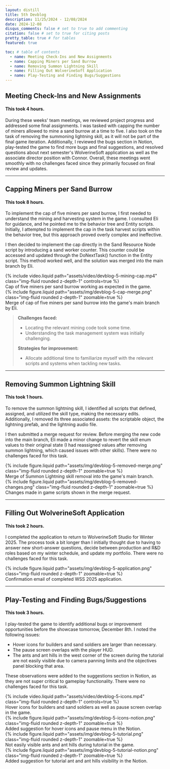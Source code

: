 ```yaml
---
layout: distill
title: 5th Devblog
description: 11/25/2024 - 12/08/2024
date: 2024-12-08
disqus_comments: false # set to true to add commenting
citation: false # set to true for citing posts
pretty_table: true # for tables
featured: true

toc: # table of contents
  - name: Meeting Check-Ins and New Assignments
  - name: Capping Miners per Sand Burrow
  - name: Removing Summon Lightning Skill
  - name: Filling Out WolverineSoft Application
  - name: Play-Testing and Finding Bugs/Suggestions
---
```


## Meeting Check-Ins and New Assignments

#### This took 4 hours.

During these weeks' team meetings, we reviewed project progress and addressed some final assignments. I was tasked with capping the number of miners allowed to mine a sand burrow at a time to five. I also took on the task of removing the summoning lightning skill, as it will not be part of the final game iteration. Additionally, I reviewed the bugs section in Notion, play-tested the game to find more bugs and final suggestions, and resolved questions about next semester's WolverineSoft application as well as the associate director position with Connor. Overall, these meetings went smoothly with no challenges faced since they primarily focused on final review and updates.

---

## Capping Miners per Sand Burrow

#### This took 8 hours.

To implement the cap of five miners per sand burrow, I first needed to understand the mining and harvesting system in the game. I consulted Eli for guidance, and he pointed me to the behavior tree and Entity scripts. Initially, I attempted to implement the cap in the task harvest scripts within the behavior tree, but this approach proved overly complex and ineffective.

I then decided to implement the cap directly in the Sand Resource Node script by introducing a sand worker counter. This counter could be accessed and updated through the DoNextTask() function in the Entity script. This method worked well, and the solution was merged into the main branch by Eli.

<div class="row mt-3">
    <div class="col-sm mt-3 mt-md-0">
        {% include video.liquid path="assets/video/devblog-5-mining-cap.mp4" class="img-fluid rounded z-depth-1" controls=true %}
        <div class="caption">
            Cap of five miners per sand burrow working as expected in the game.
        </div>
    </div>
    <div class="col-sm mt-3 mt-md-0">
        {% include figure.liquid path="assets/img/devblog-5-cap-merge.png" class="img-fluid rounded z-depth-1" zoomable=true %}
        <div class="caption">
            Merge of cap of five miners per sand burrow into the game's main branch by Eli.
        </div>
    </div>
</div>

> **Challenges faced:**
>
> - Locating the relevant mining code took some time.
> - Understanding the task management system was initially challenging.
>
> **Strategies for improvement:**
>
> - Allocate additional time to familiarize myself with the relevant scripts and systems when tackling new tasks.

---

## Removing Summon Lightning Skill

#### This took 1 hours.

To remove the summon lightning skill, I identified all scripts that defined, assigned, and utilized the skill type, making the necessary edits. Additionally, I removed its three associated assets: the scriptable object, the lightning prefab, and the lightning audio file.

I then submitted a merge request for review. Before merging the new code into the main branch, Eli made a minor change to revert the skill enum values to their original state (I had reassigned values after removing summon lightning, which caused issues with other skills). There were no challenges faced for this task.

<div class="row mt-3">
    <div class="col-sm mt-3 mt-md-0">
        {% include figure.liquid path="assets/img/devblog-5-removed-merge.png" class="img-fluid rounded z-depth-1" zoomable=true %}
        <div class="caption">
            Merge of Summon Lightning skill removal into the game's main branch.
        </div>
    </div>
    <div class="col-sm mt-3 mt-md-0">
        {% include figure.liquid path="assets/img/devblog-5-removed-changes.png" class="img-fluid rounded z-depth-1" zoomable=true %}
        <div class="caption">
            Changes made in game scripts shown in the merge request.
        </div>
    </div>
</div>

---

## Filling Out WolverineSoft Application

#### This took 2 hours.

I completed the application to return to WolverineSoft Studio for Winter 2025. The process took a bit longer than I initially thought due to having to answer new short-answer questions, decide between production and R&D roles based on my winter schedule, and update my portfolio. There were no challenges faced for this task.

<div class="row mt-3">
    <div class="col-sm mt-3 mt-md-0">
        {% include figure.liquid path="assets/img/devblog-5-application.png" class="img-fluid rounded z-depth-1" zoomable=true %}
        <div class="caption">
            Confirmation email of completed WSS 2025 application.
        </div>
    </div>
</div>

---

## Play-Testing and Finding Bugs/Suggestions

#### This took 3 hours.

I play-tested the game to identify additional bugs or improvement opportunities before the showcase tomorrow, December 8th. I noted the following issues:

- Hover icons for builders and sand soldiers are larger than necessary.
- The pause screen overlaps with the player HUD.
- The ants and ant hills in the west corner of the screen during the tutorial are not easily visible due to camera panning limits and the objectives panel blocking that area.

These observations were added to the suggestions section in Notion, as they are not super critical to gameplay functionality. There were no challenges faced for this task.

<div class="row mt-3">
    <div class="col-sm mt-3 mt-md-0">
        {% include video.liquid path="assets/video/devblog-5-icons.mp4" class="img-fluid rounded z-depth-1" controls=true %}
        <div class="caption">
            Hover icons for builders and sand soldiers as well as pause screen overlap in the game.
        </div>
    </div>
    <div class="col-sm mt-3 mt-md-0">
        {% include figure.liquid path="assets/img/devblog-5-icons-notion.png" class="img-fluid rounded z-depth-1" zoomable=true %}
        <div class="caption">
            Added suggestion for hover icons and pause menu in the Notion.
        </div>
    </div>
</div>

<div class="row mt-3">
    <div class="col-sm mt-3 mt-md-0">
        {% include figure.liquid path="assets/img/devblog-5-tutorial.png" class="img-fluid rounded z-depth-1" zoomable=true %}
        <div class="caption">
            Not easily visible ants and ant hills during tutorial in the game.
        </div>
    </div>
    <div class="col-sm mt-3 mt-md-0">
        {% include figure.liquid path="assets/img/devblog-5-tutorial-notion.png" class="img-fluid rounded z-depth-1" zoomable=true %}
        <div class="caption">
            Added suggestion for tutorial ant and ant hills visibility in the Notion.
        </div>
    </div>
</div>
